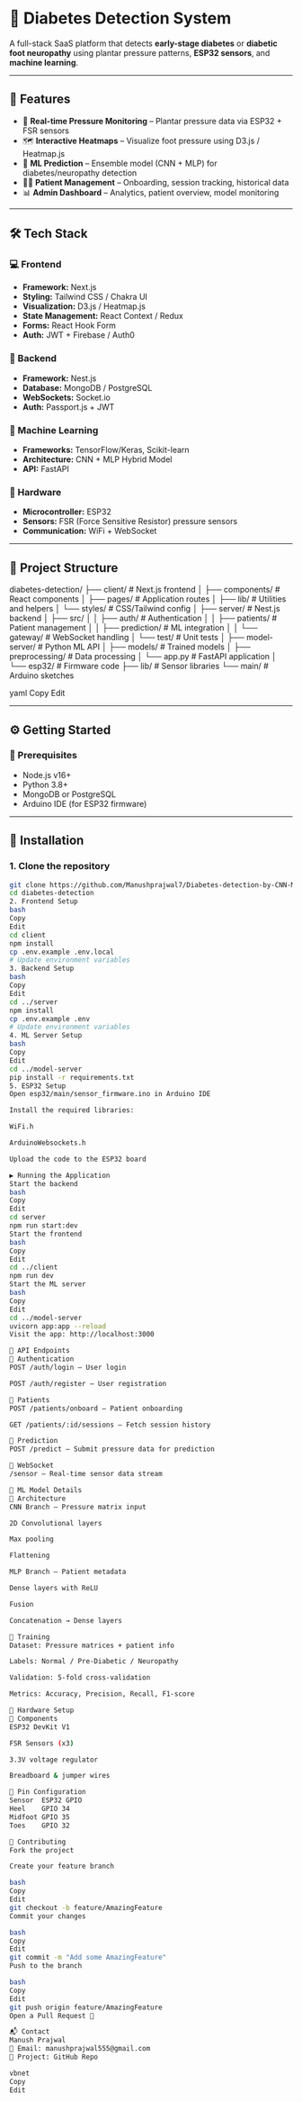 # 🦶 Diabetes Detection System

A full-stack SaaS platform that detects **early-stage diabetes** or **diabetic foot neuropathy** using plantar pressure patterns, **ESP32 sensors**, and **machine learning**.

---

## 🚀 Features

- 🔴 **Real-time Pressure Monitoring** – Plantar pressure data via ESP32 + FSR sensors  
- 🗺️ **Interactive Heatmaps** – Visualize foot pressure using D3.js / Heatmap.js  
- 🤖 **ML Prediction** – Ensemble model (CNN + MLP) for diabetes/neuropathy detection  
- 👩‍⚕️ **Patient Management** – Onboarding, session tracking, historical data  
- 📊 **Admin Dashboard** – Analytics, patient overview, model monitoring  

---

## 🛠️ Tech Stack

### 💻 Frontend
- **Framework:** Next.js  
- **Styling:** Tailwind CSS / Chakra UI  
- **Visualization:** D3.js / Heatmap.js  
- **State Management:** React Context / Redux  
- **Forms:** React Hook Form  
- **Auth:** JWT + Firebase / Auth0  

### 🔧 Backend
- **Framework:** Nest.js  
- **Database:** MongoDB / PostgreSQL  
- **WebSockets:** Socket.io  
- **Auth:** Passport.js + JWT  

### 🤖 Machine Learning
- **Frameworks:** TensorFlow/Keras, Scikit-learn  
- **Architecture:** CNN + MLP Hybrid Model  
- **API:** FastAPI  

### 🔌 Hardware
- **Microcontroller:** ESP32  
- **Sensors:** FSR (Force Sensitive Resistor) pressure sensors  
- **Communication:** WiFi + WebSocket  

---

## 📁 Project Structure
diabetes-detection/
├── client/ # Next.js frontend
│ ├── components/ # React components
│ ├── pages/ # Application routes
│ ├── lib/ # Utilities and helpers
│ └── styles/ # CSS/Tailwind config
│
├── server/ # Nest.js backend
│ ├── src/
│ │ ├── auth/ # Authentication
│ │ ├── patients/ # Patient management
│ │ ├── prediction/ # ML integration
│ │ └── gateway/ # WebSocket handling
│ └── test/ # Unit tests
│
├── model-server/ # Python ML API
│ ├── models/ # Trained models
│ ├── preprocessing/ # Data processing
│ └── app.py # FastAPI application
│
└── esp32/ # Firmware code
├── lib/ # Sensor libraries
└── main/ # Arduino sketches

yaml
Copy
Edit

---

## ⚙️ Getting Started

### 🔑 Prerequisites

- Node.js v16+  
- Python 3.8+  
- MongoDB or PostgreSQL  
- Arduino IDE (for ESP32 firmware)

---

## 🔧 Installation

### 1. Clone the repository

```bash
git clone https://github.com/Manushprajwal7/Diabetes-detection-by-CNN-MLP
cd diabetes-detection
2. Frontend Setup
bash
Copy
Edit
cd client
npm install
cp .env.example .env.local
# Update environment variables
3. Backend Setup
bash
Copy
Edit
cd ../server
npm install
cp .env.example .env
# Update environment variables
4. ML Server Setup
bash
Copy
Edit
cd ../model-server
pip install -r requirements.txt
5. ESP32 Setup
Open esp32/main/sensor_firmware.ino in Arduino IDE

Install the required libraries:

WiFi.h

ArduinoWebsockets.h

Upload the code to the ESP32 board

▶️ Running the Application
Start the backend
bash
Copy
Edit
cd server
npm run start:dev
Start the frontend
bash
Copy
Edit
cd ../client
npm run dev
Start the ML server
bash
Copy
Edit
cd ../model-server
uvicorn app:app --reload
Visit the app: http://localhost:3000

🔌 API Endpoints
🔐 Authentication
POST /auth/login – User login

POST /auth/register – User registration

👤 Patients
POST /patients/onboard – Patient onboarding

GET /patients/:id/sessions – Fetch session history

🤖 Prediction
POST /predict – Submit pressure data for prediction

📡 WebSocket
/sensor – Real-time sensor data stream

🧠 ML Model Details
🧱 Architecture
CNN Branch – Pressure matrix input

2D Convolutional layers

Max pooling

Flattening

MLP Branch – Patient metadata

Dense layers with ReLU

Fusion

Concatenation → Dense layers

🧪 Training
Dataset: Pressure matrices + patient info

Labels: Normal / Pre-Diabetic / Neuropathy

Validation: 5-fold cross-validation

Metrics: Accuracy, Precision, Recall, F1-score

🧰 Hardware Setup
🧩 Components
ESP32 DevKit V1

FSR Sensors (x3)

3.3V voltage regulator

Breadboard & jumper wires

🧷 Pin Configuration
Sensor	ESP32 GPIO
Heel	GPIO 34
Midfoot	GPIO 35
Toes	GPIO 32

🤝 Contributing
Fork the project

Create your feature branch

bash
Copy
Edit
git checkout -b feature/AmazingFeature
Commit your changes

bash
Copy
Edit
git commit -m "Add some AmazingFeature"
Push to the branch

bash
Copy
Edit
git push origin feature/AmazingFeature
Open a Pull Request 🚀

📬 Contact
Manush Prajwal
📧 Email: manushprajwal555@gmail.com
🔗 Project: GitHub Repo

vbnet
Copy
Edit


